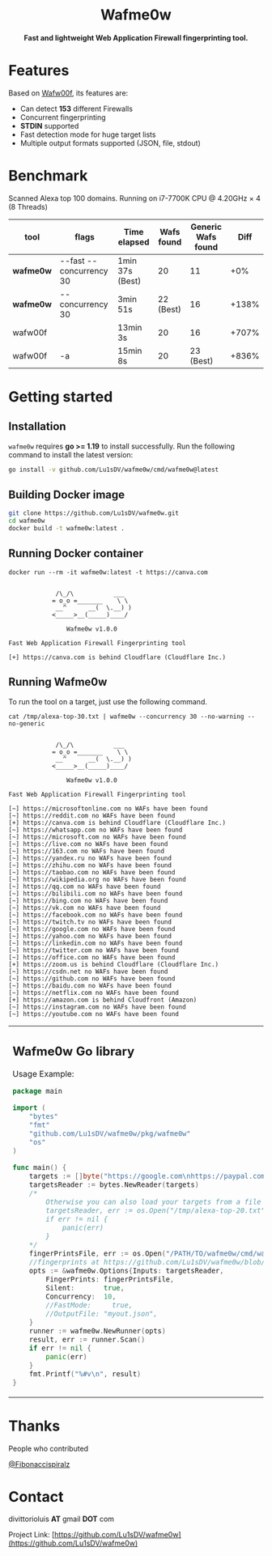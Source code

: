 
<h1 align="center">
  Wafme0w
</h1>

<h4 align="center">Fast and lightweight Web Application Firewall fingerprinting tool.</h4>

# Features

Based on <a href ="https://github.com/EnableSecurity/wafw00f/">Wafw00f</a>, its features are:

- Can detect **153** different Firewalls
- Concurrent fingerprinting
- **STDIN** supported
- Fast detection mode for huge target lists
- Multiple output formats supported (JSON, file, stdout)

# Benchmark

Scanned Alexa top 100 domains. Running on i7-7700K CPU @ 4.20GHz × 4 (8 Threads)

<table role="table">
<thead>
<tr>
<th>tool</th>
<th>flags</th>
<th>Time elapsed</th>
<th>Wafs found</th>
<th>Generic Wafs found</th>
<th>Diff</th>

</tr>
</thead>
<tbody>
<tr>
<td><b>wafme0w</b></td>
<td>--fast --concurrency 30</td>
<td>1min 37s (Best)</td>
<td>20</td>
<td>11</td>
<td>+0%</td>
</tr>
<tr>
<td><b>wafme0w</b></td>
<td>--concurrency 30</td>
<td>3min 51s</td>
<td>22 (Best)</td>
<td>16</td>
<td>+138%</td>
</tr>
<tr>
<td>wafw00f</td>
<td></td>
<td>13min 3s</td>
<td>20</td>
<td>16</td>
<td>+707%</td>
</tr>
<tr>
<td>wafw00f</td>
<td>-a</td>
<td>15min 8s</td>
<td>20</td>
<td>23 (Best)</td>
<td>+836%</td>
</tr>

</tbody>
</table>

# Getting started
## Installation
`wafme0w` requires **go >= 1.19** to install successfully. Run the following command to install the latest version:

```sh
go install -v github.com/Lu1sDV/wafme0w/cmd/wafme0w@latest
```
## Building Docker image
```sh
git clone https://github.com/Lu1sDV/wafme0w.git
cd wafme0w
docker build -t wafme0w:latest .
```

## Running Docker container
```
docker run --rm -it wafme0w:latest -t https://canva.com


             /\_/\           ___
            = o_o =_______    \ \ 
             __^      __(  \.__) )
            <_____>__(_____)____/

                Wafme0w v1.0.0

Fast Web Application Firewall Fingerprinting tool

[+] https://canva.com is behind Cloudflare (Cloudflare Inc.)

```

## Running Wafme0w

To run the tool on a target, just use the following command.

```console
cat /tmp/alexa-top-30.txt | wafme0w --concurrency 30 --no-warning --no-generic


             /\_/\           ___
            = o_o =_______    \ \ 
             __^      __(  \.__) )
            <_____>__(_____)____/

                Wafme0w v1.0.0

Fast Web Application Firewall Fingerprinting tool

[~] https://microsoftonline.com no WAFs have been found
[~] https://reddit.com no WAFs have been found
[+] https://canva.com is behind Cloudflare (Cloudflare Inc.)
[~] https://whatsapp.com no WAFs have been found
[~] https://microsoft.com no WAFs have been found
[~] https://live.com no WAFs have been found
[~] https://163.com no WAFs have been found
[~] https://yandex.ru no WAFs have been found
[~] https://zhihu.com no WAFs have been found
[~] https://taobao.com no WAFs have been found
[~] https://wikipedia.org no WAFs have been found
[~] https://qq.com no WAFs have been found
[~] https://bilibili.com no WAFs have been found
[~] https://bing.com no WAFs have been found
[~] https://vk.com no WAFs have been found
[~] https://facebook.com no WAFs have been found
[~] https://twitch.tv no WAFs have been found
[~] https://google.com no WAFs have been found
[~] https://yahoo.com no WAFs have been found
[~] https://linkedin.com no WAFs have been found
[~] https://twitter.com no WAFs have been found
[~] https://office.com no WAFs have been found
[+] https://zoom.us is behind Cloudflare (Cloudflare Inc.)
[~] https://csdn.net no WAFs have been found
[~] https://github.com no WAFs have been found
[~] https://baidu.com no WAFs have been found
[~] https://netflix.com no WAFs have been found
[+] https://amazon.com is behind Cloudfront (Amazon)
[~] https://instagram.com no WAFs have been found
[~] https://youtube.com no WAFs have been found

```
<table>
<tr>
<td>

## Wafme0w Go library

Usage Example:
```go
package main

import (
	"bytes"
	"fmt"
	"github.com/Lu1sDV/wafme0w/pkg/wafme0w"
	"os"
)

func main() {
	targets := []byte("https://google.com\nhttps://paypal.com\n")
	targetsReader := bytes.NewReader(targets)
	/*
		Otherwise you can also load your targets from a file
		targetsReader, err := os.Open("/tmp/alexa-top-20.txt")
		if err != nil {
			panic(err)
		}
	*/
	fingerPrintsFile, err := os.Open("/PATH/TO/wafme0w/cmd/wafme0w/resources/waf-fingerprints.json")
	//fingerprints at https://github.com/Lu1sDV/wafme0w/blob/main/cmd/wafme0w/resources/waf-fingerprints.json 
	opts := &wafme0w.Options{Inputs: targetsReader,
		FingerPrints: fingerPrintsFile,
		Silent:       true,
		Concurrency:  10,
		//FastMode:     true,
		//OutputFile: "myout.json",
	}
	runner := wafme0w.NewRunner(opts)
	result, err := runner.Scan()
	if err != nil {
		panic(err)
	}
	fmt.Printf("%#v\n", result)
}

```
</td>  
</tr>
</table>

# Thanks
People who contributed

[@Fibonaccispiralz](https://github.com/Fibonaccispiralz)

# Contact

divittorioluis **AT** gmail **DOT** com

Project Link: [https://github.com/Lu1sDV/wafme0w](https://github.com/Lu1sDV/wafme0w)



